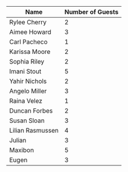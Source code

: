 | Name              | Number of Guests 	|
| -----------       | -----------   	|
| Rylee Cherry      | 2             	|
| Aimee Howard      | 3             	|
| Carl Pacheco      | 1             	|
| Karissa Moore     | 2             	|
| Sophia Riley      | 2             	|
| Imani Stout       | 5             	|
| Yahir Nichols     | 2             	|
| Angelo Miller     | 3             	|
| Raina Velez       | 1             	|
| Duncan Forbes     | 2             	|
| Susan Sloan       | 3             	|
| Lilian Rasmussen  | 4             	|
| Julian            | 3             	|
| Maxibon           | 5 	          	|
| Eugen				| 3					|